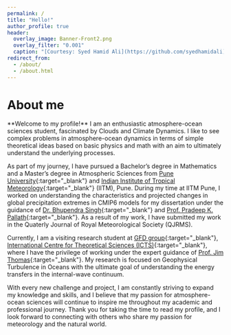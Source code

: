 ```yaml
---
permalink: /
title: "Hello!"
author_profile: true
header:
  overlay_image: Banner-Front2.png
  overlay_filter: "0.001"
  caption: "[Courtesy: Syed Hamid Ali](https://github.com/syedhamidali)"
redirect_from: 
  - /about/
  - /about.html
---
```

<h1>About me</h1>
**Welcome to my profile!** I am an enthusiastic atmosphere-ocean sciences student, fascinated by Clouds and Climate Dynamics. I like to see complex problems in atmosphere-ocean dynamics in terms of simple theoretical ideas based on basic physics and math with an aim to ultimately understand the underlying processes.

As part of my journey, I have pursued a Bachelor’s degree in Mathematics and a Master’s degree in Atmospheric Sciences from [Pune University](https://www.unipune.ac.in){:target="_blank"} and [Indian Institute of Tropical Meteorology](https://tropmet.res.in){:target="_blank"} (IITM), Pune. During my time at IITM Pune, I worked on understanding the characteristics and projected changes in global precipitation extremes in CMIP6 models for my dissertation under the guidance of [Dr. Bhupendra Singh](https://www.tropmet.res.in/127-Bhupendra%20Bahadur%20Singh-scientist_detail){:target="_blank"} and [Prof. Pradeep K. Pallath](https://research.unipune.ac.in/User/User/Teacher_JournalList?TeacherId=BB52DE4C-759C-44BF-8DF9-B3434997849E){:target="_blank"}. As a result of my work, I have submitted my work in the Quaterly Journal of Royal Meteorological Society (QJRMS).

Currently, I am a visiting research student at [GFD group](https://github.com/GFD-Tifr){:target="_blank"}, [International Centre for Theoretical Sciences (ICTS)](https://www.icts.res.in/){:target="_blank"}, where I have the privilege of working under the expert guidance of [Prof. Jim Thomas](https://jimthomasedu.github.io/){:target="_blank"}. My research is focused on Geophysical Turbulence in Oceans with the ultimate goal of understanding the energy transfers in the internal-wave continuum.

With every new challenge and project, I am constantly striving to expand my knowledge and skills, and I believe that my passion for atmosphere-ocean sciences will continue to inspire me throughout my academic and professional journey. Thank you for taking the time to read my profile, and I look forward to connecting with others who share my passion for meteorology and the natural world.
<nbsp>
